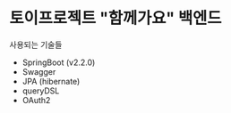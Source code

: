 
# 토이프로젝트 "함께가요" 백엔드

사용되는 기술들
- SpringBoot (v2.2.0)
- Swagger
- JPA (hibernate)
- queryDSL
- OAuth2
